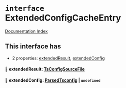 # `interface` ExtendedConfigCacheEntry

[Documentation Index](../README.md)

## This interface has

- 2 properties:
[extendedResult](#-extendedresult-tsconfigsourcefile),
[extendedConfig](#-extendedconfig-parsedtsconfig--undefined)


#### 📄 extendedResult: [TsConfigSourceFile](../interface.TsConfigSourceFile/README.md)



#### 📄 extendedConfig: [ParsedTsconfig](../interface.ParsedTsconfig/README.md) | `undefined`



